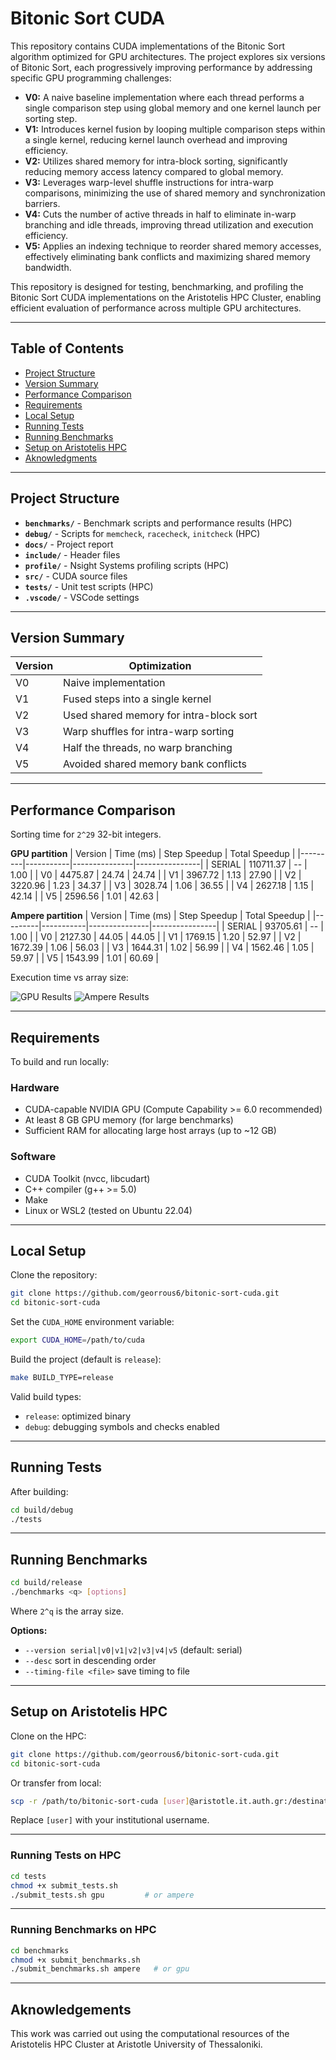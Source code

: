 # Bitonic Sort CUDA

This repository contains CUDA implementations of the Bitonic Sort algorithm optimized for GPU 
architectures. The project explores six versions of Bitonic Sort, each progressively improving 
performance by addressing specific GPU programming challenges:

- **V0:** A naive baseline implementation where each thread performs a single comparison step 
using global memory and one kernel launch per sorting step.
- **V1:** Introduces kernel fusion by looping multiple comparison steps within a single kernel, 
reducing kernel launch overhead and improving efficiency.
- **V2:** Utilizes shared memory for intra-block sorting, significantly reducing memory access 
latency compared to global memory.
- **V3:** Leverages warp-level shuffle instructions for intra-warp comparisons, minimizing the
 use of shared memory and synchronization barriers.
- **V4:** Cuts the number of active threads in half to eliminate in-warp branching and idle 
threads, improving thread utilization and execution efficiency.
- **V5:** Applies an indexing technique to reorder shared memory accesses, effectively 
eliminating bank conflicts and maximizing shared memory bandwidth.

This repository is designed for testing, benchmarking, and profiling the Bitonic Sort CUDA implementations on the Aristotelis HPC Cluster, enabling efficient evaluation of performance across multiple GPU architectures.

---

## Table of Contents

- [Project Structure](#project-structure)
- [Version Summary](#version-summary)
- [Performance Comparison](#performance-comparison)
- [Requirements](#requirements)
- [Local Setup](#local-setup)
- [Running Tests](#running-tests)
- [Running Benchmarks](#running-benchmarks)
- [Setup on Aristotelis HPC](#setup-on-aristotelis-hpc)
- [Aknowledgments](#aknowledgements)

---

## Project Structure

- **`benchmarks/`** - Benchmark scripts and performance results (HPC)
- **`debug/`** - Scripts for `memcheck`, `racecheck`, `initcheck` (HPC)
- **`docs/`** - Project report
- **`include/`** - Header files
- **`profile/`** - Nsight Systems profiling scripts (HPC)
- **`src/`** - CUDA source files
- **`tests/`** - Unit test scripts (HPC)
- **`.vscode/`** - VSCode settings

---

## Version Summary

| Version | Optimization                            |
|---------|-----------------------------------------|
| V0      | Naive implementation                    |
| V1      | Fused steps into a single kernel        |
| V2      | Used shared memory for intra-block sort |
| V3      | Warp shuffles for intra-warp sorting    |
| V4      | Half the threads, no warp branching     |
| V5      | Avoided shared memory bank conflicts    |

---

## Performance Comparison

Sorting time for `2^29` 32-bit integers.

**GPU partition**
| Version | Time (ms) | Step Speedup | Total Speedup |
|---------|-----------|---------------|----------------|
| SERIAL  | 110711.37 | --            | 1.00           |
| V0      | 4475.87   | 24.74         | 24.74          |
| V1      | 3967.72   | 1.13          | 27.90          |
| V2      | 3220.96   | 1.23          | 34.37          |
| V3      | 3028.74   | 1.06          | 36.55          |
| V4      | 2627.18   | 1.15          | 42.14          |
| V5      | 2596.56   | 1.01          | 42.63          |

**Ampere partition**
| Version | Time (ms) | Step Speedup | Total Speedup |
|---------|-----------|---------------|----------------|
| SERIAL  | 93705.61  | --            | 1.00           |
| V0      | 2127.30   | 44.05         | 44.05          |
| V1      | 1769.15   | 1.20          | 52.97          |
| V2      | 1672.39   | 1.06          | 56.03          |
| V3      | 1644.31   | 1.02          | 56.99          |
| V4      | 1562.46   | 1.05          | 59.97          |
| V5      | 1543.99   | 1.01          | 60.69          |

Execution time vs array size:

![GPU Results](benchmarks/results/execution_times_comparison_gpu.png)
![Ampere Results](benchmarks/results/execution_times_comparison_ampere.png)

---

## Requirements

To build and run locally:

### Hardware
- CUDA-capable NVIDIA GPU (Compute Capability >= 6.0 recommended)
- At least 8 GB GPU memory (for large benchmarks)
- Sufficient RAM for allocating large host arrays (up to ~12 GB)

### Software
- CUDA Toolkit (nvcc, libcudart)
- C++ compiler (g++ >= 5.0)
- Make
- Linux or WSL2 (tested on Ubuntu 22.04)

---

## Local Setup

Clone the repository:

```bash
git clone https://github.com/georrous6/bitonic-sort-cuda.git
cd bitonic-sort-cuda
```

Set the `CUDA_HOME` environment variable:

```bash
export CUDA_HOME=/path/to/cuda
```

Build the project (default is `release`):

```bash
make BUILD_TYPE=release
```

Valid build types:
- `release`: optimized binary
- `debug`: debugging symbols and checks enabled

---

## Running Tests

After building:

```bash
cd build/debug
./tests
```

---

## Running Benchmarks

```bash
cd build/release
./benchmarks <q> [options]
```

Where `2^q` is the array size.

**Options:**
- `--version serial|v0|v1|v2|v3|v4|v5` (default: serial)
- `--desc` sort in descending order
- `--timing-file <file>` save timing to file

---

## Setup on Aristotelis HPC

Clone on the HPC:

```bash
git clone https://github.com/georrous6/bitonic-sort-cuda.git
cd bitonic-sort-cuda
```

Or transfer from local:

```bash
scp -r /path/to/bitonic-sort-cuda [user]@aristotle.it.auth.gr:/destination/path/
```

Replace `[user]` with your institutional username.

---

### Running Tests on HPC

```bash
cd tests
chmod +x submit_tests.sh
./submit_tests.sh gpu         # or ampere
```

---

### Running Benchmarks on HPC

```bash
cd benchmarks
chmod +x submit_benchmarks.sh
./submit_benchmarks.sh ampere   # or gpu
```

---

## Aknowledgements
This work was carried out using the computational resources of the Aristotelis HPC Cluster 
at Aristotle University of Thessaloniki.
